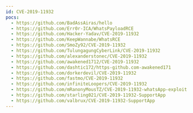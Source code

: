 ```yaml
---
id: CVE-2019-11932
pocs:
  - https://github.com/BadAssAiras/hello
  - https://github.com/Err0r-ICA/WhatsPayloadRCE
  - https://github.com/Hacker-Yadav/CVE-2019-11932
  - https://github.com/KeepWannabe/WhatsRCE
  - https://github.com/SmoZy92/CVE-2019-11932
  - https://github.com/TulungagungCyberLink/CVE-2019-11932
  - https://github.com/alexanderstonec/CVE-2019-11932
  - https://github.com/awakened1712/CVE-2019-11932
  - https://github.com/dashtic172/https-github.com-awakened171
  - https://github.com/dorkerdevil/CVE-2019-11932
  - https://github.com/fastmo/CVE-2019-11932
  - https://github.com/infiniteLoopers/CVE-2019-11932
  - https://github.com/mRanonyMousTZ/CVE-2019-11932-whatsApp-exploit
  - https://github.com/starling021/CVE-2019-11932-SupportApp
  - https://github.com/valbrux/CVE-2019-11932-SupportApp
---
```

